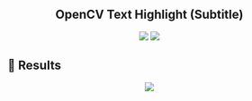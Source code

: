 <h2 align="center"> OpenCV Text Highlight (Subtitle) </h2>
</hr>

<div align="center">
  <img src="https://img.shields.io/badge/-Python-3776AB?style=flat&logo=python&logoColor=white">
  <img src="https://img.shields.io/badge/-OpenCV-27338e?style=flat&logo=opencv">
</div>

## :memo: Results

<div align="center">
  <img src="https://user-images.githubusercontent.com/54601061/122934612-10535400-d346-11eb-94dd-16653d535f37.gif">
</div>
